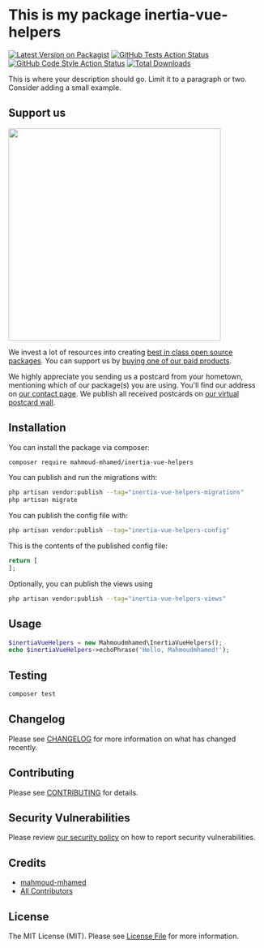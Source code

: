 # This is my package inertia-vue-helpers

[![Latest Version on Packagist](https://img.shields.io/packagist/v/mahmoud-mhamed/inertia-vue-helpers.svg?style=flat-square)](https://packagist.org/packages/mahmoud-mhamed/inertia-vue-helpers)
[![GitHub Tests Action Status](https://img.shields.io/github/actions/workflow/status/mahmoud-mhamed/inertia-vue-helpers/run-tests.yml?branch=main&label=tests&style=flat-square)](https://github.com/mahmoud-mhamed/inertia-vue-helpers/actions?query=workflow%3Arun-tests+branch%3Amain)
[![GitHub Code Style Action Status](https://img.shields.io/github/actions/workflow/status/mahmoud-mhamed/inertia-vue-helpers/fix-php-code-style-issues.yml?branch=main&label=code%20style&style=flat-square)](https://github.com/mahmoud-mhamed/inertia-vue-helpers/actions?query=workflow%3A"Fix+PHP+code+style+issues"+branch%3Amain)
[![Total Downloads](https://img.shields.io/packagist/dt/mahmoud-mhamed/inertia-vue-helpers.svg?style=flat-square)](https://packagist.org/packages/mahmoud-mhamed/inertia-vue-helpers)

This is where your description should go. Limit it to a paragraph or two. Consider adding a small example.

## Support us

[<img src="https://github-ads.s3.eu-central-1.amazonaws.com/inertia-vue-helpers.jpg?t=1" width="419px" />](https://spatie.be/github-ad-click/inertia-vue-helpers)

We invest a lot of resources into creating [best in class open source packages](https://spatie.be/open-source). You can support us by [buying one of our paid products](https://spatie.be/open-source/support-us).

We highly appreciate you sending us a postcard from your hometown, mentioning which of our package(s) you are using. You'll find our address on [our contact page](https://spatie.be/about-us). We publish all received postcards on [our virtual postcard wall](https://spatie.be/open-source/postcards).

## Installation

You can install the package via composer:

```bash
composer require mahmoud-mhamed/inertia-vue-helpers
```

You can publish and run the migrations with:

```bash
php artisan vendor:publish --tag="inertia-vue-helpers-migrations"
php artisan migrate
```

You can publish the config file with:

```bash
php artisan vendor:publish --tag="inertia-vue-helpers-config"
```

This is the contents of the published config file:

```php
return [
];
```

Optionally, you can publish the views using

```bash
php artisan vendor:publish --tag="inertia-vue-helpers-views"
```

## Usage

```php
$inertiaVueHelpers = new Mahmoudmhamed\InertiaVueHelpers();
echo $inertiaVueHelpers->echoPhrase('Hello, Mahmoudmhamed!');
```

## Testing

```bash
composer test
```

## Changelog

Please see [CHANGELOG](CHANGELOG.md) for more information on what has changed recently.

## Contributing

Please see [CONTRIBUTING](CONTRIBUTING.md) for details.

## Security Vulnerabilities

Please review [our security policy](../../security/policy) on how to report security vulnerabilities.

## Credits

- [mahmoud-mhamed](https://github.com/mahmoud-mhamed)
- [All Contributors](../../contributors)

## License

The MIT License (MIT). Please see [License File](LICENSE.md) for more information.
